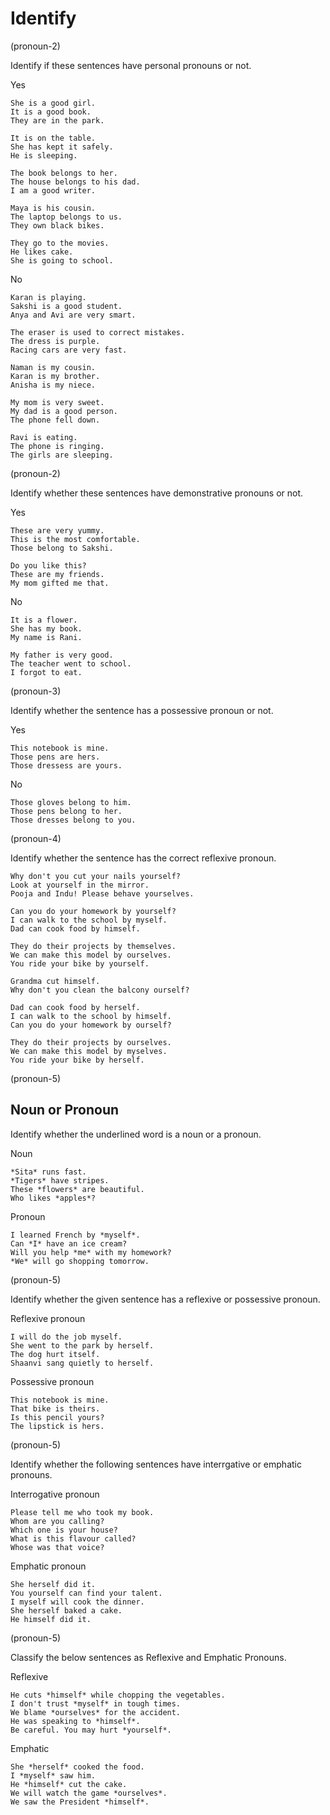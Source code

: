 # Identify

(pronoun-2)

Identify if these sentences have personal pronouns or not.

Yes

```
She is a good girl.
It is a good book.
They are in the park.

It is on the table.
She has kept it safely.
He is sleeping.

The book belongs to her.
The house belongs to his dad.
I am a good writer.

Maya is his cousin.
The laptop belongs to us.
They own black bikes.

They go to the movies.
He likes cake.
She is going to school.

```

No

```
Karan is playing.
Sakshi is a good student.
Anya and Avi are very smart.

The eraser is used to correct mistakes.
The dress is purple.
Racing cars are very fast.

Naman is my cousin.
Karan is my brother.
Anisha is my niece.

My mom is very sweet.
My dad is a good person.
The phone fell down.

Ravi is eating.
The phone is ringing.
The girls are sleeping.

```

(pronoun-2)

Identify whether these sentences have demonstrative pronouns or not.

Yes

```
These are very yummy.
This is the most comfortable.
Those belong to Sakshi.

Do you like this?
These are my friends.
My mom gifted me that.
```

No

```
It is a flower.
She has my book.
My name is Rani.

My father is very good.
The teacher went to school.
I forgot to eat.
```

(pronoun-3)

Identify whether the sentence has a possessive pronoun or not.

Yes

```
This notebook is mine.
Those pens are hers.
Those dressess are yours.
```

No

```
Those gloves belong to him.
Those pens belong to her.
Those dresses belong to you.
```

(pronoun-4)

Identify whether the sentence has the correct reflexive pronoun.

```
Why don't you cut your nails yourself?
Look at yourself in the mirror.
Pooja and Indu! Please behave yourselves.

Can you do your homework by yourself?
I can walk to the school by myself.
Dad can cook food by himself.

They do their projects by themselves.
We can make this model by ourselves.
You ride your bike by yourself.
```

```
Grandma cut himself.
Why don't you clean the balcony ourself?

Dad can cook food by herself.
I can walk to the school by himself.
Can you do your homework by ourself?

They do their projects by ourselves.
We can make this model by myselves.
You ride your bike by herself.

```

(pronoun-5)

## Noun or Pronoun

Identify whether the underlined word is a noun or a pronoun.

Noun

```
*Sita* runs fast.
*Tigers* have stripes.
These *flowers* are beautiful.
Who likes *apples*?
```

Pronoun

```
I learned French by *myself*.
Can *I* have an ice cream?
Will you help *me* with my homework?
*We* will go shopping tomorrow.
```

(pronoun-5)

Identify whether the given sentence has a reflexive or possessive pronoun.

Reflexive pronoun

```
I will do the job myself.
She went to the park by herself.
The dog hurt itself.
Shaanvi sang quietly to herself.
```

Possessive pronoun

```
This notebook is mine.
That bike is theirs.
Is this pencil yours?
The lipstick is hers.
```

(pronoun-5)

Identify whether the following sentences have interrgative or emphatic pronouns.

Interrogative pronoun

```
Please tell me who took my book.
Whom are you calling?
Which one is your house?
What is this flavour called?
Whose was that voice?
```

Emphatic pronoun

```
She herself did it.
You yourself can find your talent.
I myself will cook the dinner.
She herself baked a cake.
He himself did it.
```

(pronoun-5)

Classify the below sentences as Reflexive and Emphatic Pronouns.

Reflexive

```
He cuts *himself* while chopping the vegetables.
I don't trust *myself* in tough times.
We blame *ourselves* for the accident.
He was speaking to *himself*.
Be careful. You may hurt *yourself*.
```

Emphatic

```
She *herself* cooked the food.
I *myself* saw him.
He *himself* cut the cake.
We will watch the game *ourselves*.
We saw the President *himself*.
```
